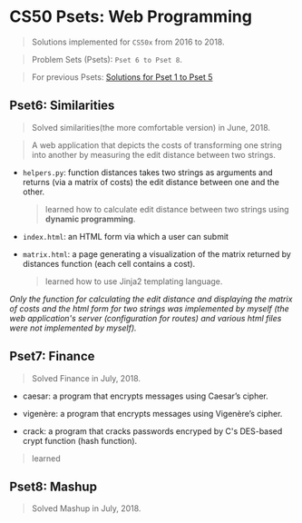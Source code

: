 # CS50 Psets: Web Programming

> Solutions implemented for `CS50x` from 2016 to 2018.

> Problem Sets (Psets): `Pset 6 to Pset 8`.

> For previous Psets: [Solutions for Pset 1 to Pset 5](https://github.com/JiwoonKim/CS50-Pset-General-Programming)


## Pset6: Similarities
> Solved similarities(the more comfortable version) in June, 2018.

> A web application that depicts the costs of transforming one string into another by measuring the edit distance between two strings.

- `helpers.py`: function distances takes two strings as arguments and returns (via a matrix of costs) the edit distance between one and the other.
  > learned how to calculate edit distance between two strings using __dynamic programming__.
  
- `index.html`: an HTML form via which a user can submit
- `matrix.html`: a page generating a visualization of the matrix returned by distances function (each cell contains a cost).
  > learned how to use Jinja2 templating language.
  
_Only the function for calculating the edit distance and displaying the matrix of costs and the html form for two strings was implemented by myself (the web application's server (configuration for routes) and various html files were not implemented by myself)._

## Pset7: Finance
> Solved Finance in July, 2018.

- caesar: a program that encrypts messages using Caesar’s cipher.

- vigenère: a program that encrypts messages using Vigenère’s cipher.

- crack: a program that cracks passwords encryped by C's DES-based crypt function (hash function).
    
> learned 
      
## Pset8: Mashup
> Solved Mashup in July, 2018.

